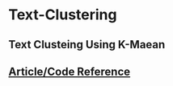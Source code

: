 # Text-Clustering

## Text Clusteing Using K-Maean 

## [Article/Code Reference](https://www.codeproject.com/Articles/439890/Text-Documents-Clustering-using-K-Means-Algorithm)
